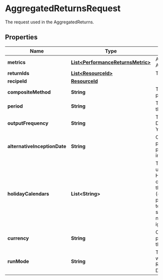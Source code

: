

# AggregatedReturnsRequest

The request used in the AggregatedReturns.

## Properties

| Name | Type | Description | Notes |
|------------ | ------------- | ------------- | -------------|
|**metrics** | [**List&lt;PerformanceReturnsMetric&gt;**](PerformanceReturnsMetric.md) | A list of metrics to calculate in the AggregatedReturns. |  |
|**returnIds** | [**List&lt;ResourceId&gt;**](ResourceId.md) | The Scope and code of the returns. |  [optional] |
|**recipeId** | [**ResourceId**](ResourceId.md) |  |  [optional] |
|**compositeMethod** | **String** | The method used to calculate the Portfolio performance: Equal/Asset. |  [optional] |
|**period** | **String** | The type of the returns used to calculate the aggregation result: Daily/Monthly. |  [optional] |
|**outputFrequency** | **String** | The type of calculated output: Daily/Weekly/Monthly/Quarterly/Half-Yearly/Yearly. |  [optional] |
|**alternativeInceptionDate** | **String** | Optional - either a date, or the key for a portfolio property containing a date. If provided, the given date will override the inception date for this request. |  [optional] |
|**holidayCalendars** | **List&lt;String&gt;** | The holiday calendar(s) that should be used in determining the date schedule. Holiday calendar(s) are supplied by their codes, for example, &#39;CoppClark&#39;. Note that when the calendars are not available (e.g. when the user has insufficient permissions), a recipe setting will be used to determine whether the whole batch should then fail or whether the calendar not being available should simply be ignored. |  [optional] |
|**currency** | **String** | Optional - either a string or a property. If provided, the results will be converted to the specified currency |  [optional] |
|**runMode** | **String** | The dates the AggregatedReturns output will be calculated: ReturnData/WeekDays/AllDays/MonthEnd. Defaults to ReturnData. |  [optional] |



